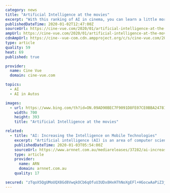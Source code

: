 ```yaml
---
category: news
title: "Artificial Intelligence at the movies"
excerpt: "With this ranking of AI in cinema, you can learn a little more about movie AI with typical adult intelligence. Metropolis was released in 1927 ... The car became a permanent fixture, sporting self-driving capabilities and an adult personality, complete with a fragile ego. As viewers learn when it demonstrates its high-stakes knife trick ..."
publishedDateTime: 2020-01-02T12:47:00Z
sourceUrl: https://cine-vue.com/2020/01/artificial-intelligence-at-the-movies.html
ampUrl: https://cine-vue.com/2020/01/artificial-intelligence-at-the-movies.html/amp
cdnAmpUrl: https://cine--vue-com.cdn.ampproject.org/c/s/cine-vue.com/2020/01/artificial-intelligence-at-the-movies.html/amp
type: article
quality: 59
heat: 69
published: true

provider:
  name: Cine Vue
  domain: cine-vue.com

topics:
  - AI
  - AI in Autos

images:
  - url: https://www.bing.com/th?id=ON.09AD90BEC7F9091D8FE07CE0BBA24781
    width: 700
    height: 393
    title: "Artificial Intelligence at the movies"

related:
  - title: "AI: Increasing the Intelligence on Mobile Technologies"
    excerpt: "Artificial intelligence (AI) is an area of computer science that emphasizes the creation of intelligent machines that work and react like humans. Click Here-->!! Big Bash Offers Get FLAT 25% Discount on Mobile Artificial Intelligence Industry Report!!"
    publishedDateTime: 2020-01-03T05:54:00Z
    sourceUrl: https://www.arnnet.com.au/mediareleases/37282/ai-increasing-the-intelligence-on-mobile/
    type: article
    provider:
      name: ARN
      domain: arnnet.com.au
    quality: 17

secured: "zTqoX5QgUMoUQX8Gd8VwqkOCb6qOfuU3UDx8HxH7hNoXgEFl+HGocwAaPiZ3j3wpWKdqe5dBl/YIykzKQeFhs9NlcZvoTrHZUiwzG9Fsppksi5+3aT9xvF2BoNZXRSudFCI8OlwxlpL5P2NEdqsaua8WIduzl03+SwpgWAyxon4dQur0/c16yMgMhLeVxSb8nhq822Sch8J8iqmue8ith85axszXIn/maVRqGVMQVd3pNLeRqXYyrHKIWH2AssbqlkCCNdewzdNu7iuglIKfBw==;Vcq7/5A3BBgwO0HM5cRBRQ=="
---
```



